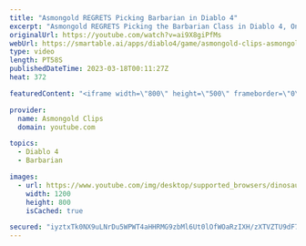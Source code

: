 ```yaml
---
title: "Asmongold REGRETS Picking Barbarian in Diablo 4"
excerpt: "Asmongold REGRETS Picking the Barbarian Class in Diablo 4, On this Asmongold Youtube Channel You will never quit finding ..."
originalUrl: https://youtube.com/watch?v=ai9X8giPfMs
webUrl: https://smartable.ai/apps/diablo4/game/asmongold-clips-asmongold-regrets-picking-barbarian-in-diablo-4/
type: video
length: PT58S
publishedDateTime: 2023-03-18T00:11:27Z
heat: 372

featuredContent: "<iframe width=\"800\" height=\"500\" frameborder=\"0\" src=\"https://www.youtube.com/embed/ai9X8giPfMs\" allow=\"accelerometer; autoplay; encrypted-media; gyroscope; picture-in-picture\" allowfullscreen></iframe>"

provider:
  name: Asmongold Clips
  domain: youtube.com

topics:
  - Diablo 4
  - Barbarian

images:
  - url: https://www.youtube.com/img/desktop/supported_browsers/dinosaur.png
    width: 1200
    height: 800
    isCached: true

secured: "iyztxTk0NX9uLNrDu5WPWT4aHHRMG9zbMl6Ut0lOfWOaRzIXH/zXTVZTU9dF7idMIEW8NefQT44RLwfqIpOcMHEwgWn4CQQKpg/3HuziAZB17Vaki5rWYRrUz/ZXXlumdIfaXZUs5a9X8J+NSLUr4iVMVcVIbmUhMciVkuPsxXMy3v7MEpKw+Boqs5gUtvnNC1h1PYmFfipL5oFggymje7tu9PiZg4WXv3f9ZERyeY+epqW7wwRtDwCFb216uICkROnHbNxrlTY4mgdj0JnjJL2C6Kb/qxS+bDTR80ci/OaAL9M27ucwWz7OpmqWeOkoDasbCqICSuMx5VR4WQl4Sy208d1e8LQ+y9TJnTm/5JxF8Ry+9XOK5huL74DpJacCnB4ymG0BHKzRoikNq51FYf1RY+n7mhbICPilUOvJFaQPLHvhNoW+KgWjmRgbU1XE;Z1mjfuQpR31AqOL9Yexajw=="
---
```


